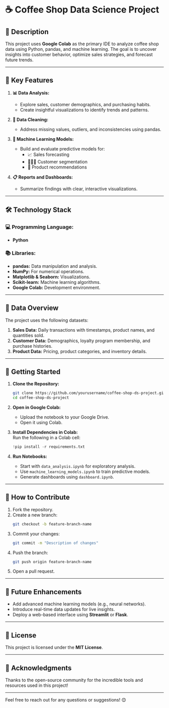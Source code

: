 # ☕ Coffee Shop Data Science Project  

## 📝 Description  
This project uses **Google Colab** as the primary IDE to analyze coffee shop data using Python, pandas, and machine learning. The goal is to uncover insights into customer behavior, optimize sales strategies, and forecast future trends.  

---

## 🌟 Key Features  
1. **📊 Data Analysis:**  
   - Explore sales, customer demographics, and purchasing habits.  
   - Create insightful visualizations to identify trends and patterns.  

2. **🧹 Data Cleaning:**  
   - Address missing values, outliers, and inconsistencies using pandas.  

3. **🤖 Machine Learning Models:**  
   - Build and evaluate predictive models for:  
     - 📈 Sales forecasting  
     - 🧑‍🤝‍🧑 Customer segmentation  
     - 🍵 Product recommendations  

4. **📋 Reports and Dashboards:**  
   - Summarize findings with clear, interactive visualizations.  

---

## 🛠️ Technology Stack  
### 💻 Programming Language:  
- **Python**  

### 📚 Libraries:  
- **pandas:** Data manipulation and analysis.  
- **NumPy:** For numerical operations.  
- **Matplotlib & Seaborn:** Visualizations.  
- **Scikit-learn:** Machine learning algorithms.  
- **Google Colab:** Development environment.  

---

## 📁 Data Overview  
The project uses the following datasets:  
1. **Sales Data:** Daily transactions with timestamps, product names, and quantities sold.  
2. **Customer Data:** Demographics, loyalty program membership, and purchase histories.  
3. **Product Data:** Pricing, product categories, and inventory details.  

---

## 🚀 Getting Started  
1. **Clone the Repository:**  
   ```bash
   git clone https://github.com/yourusername/coffee-shop-ds-project.git
   cd coffee-shop-ds-project
   ```  

2. **Open in Google Colab:**  
   - Upload the notebook to your Google Drive.  
   - Open it using Colab.  

3. **Install Dependencies in Colab:**  
   Run the following in a Colab cell:  
   ```python
   !pip install -r requirements.txt
   ```  

4. **Run Notebooks:**  
   - Start with `data_analysis.ipynb` for exploratory analysis.  
   - Use `machine_learning_models.ipynb` to train predictive models.  
   - Generate dashboards using `dashboard.ipynb`.  

---

## 🤝 How to Contribute  
1. Fork the repository.  
2. Create a new branch:  
   ```bash
   git checkout -b feature-branch-name
   ```  
3. Commit your changes:  
   ```bash
   git commit -m "Description of changes"
   ```  
4. Push the branch:  
   ```bash
   git push origin feature-branch-name
   ```  
5. Open a pull request.  

---

## 🔮 Future Enhancements  
- Add advanced machine learning models (e.g., neural networks).  
- Introduce real-time data updates for live insights.  
- Deploy a web-based interface using **Streamlit** or **Flask**.  

---

## 📜 License  
This project is licensed under the **MIT License**.  

---

## 🎉 Acknowledgments  
Thanks to the open-source community for the incredible tools and resources used in this project!  

---

Feel free to reach out for any questions or suggestions! 😊
